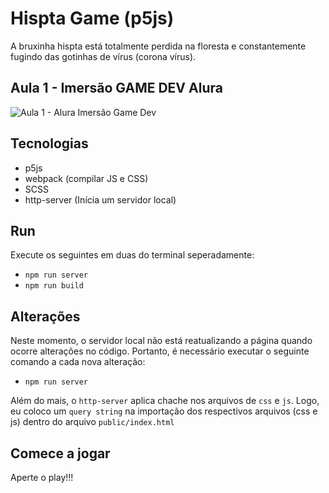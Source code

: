# Hispta Game (p5js)

A bruxinha hispta está totalmente perdida na floresta e constantemente fugindo das gotinhas de vírus (corona vírus).

## Aula 1 - Imersão GAME DEV Alura

![Aula 1 - Alura Imersão Game Dev](https://raw.githubusercontent.com/laisfrigerio/js-hipsta-game/master/screenshots/first-class.gif)

## Tecnologias

- p5js
- webpack (compilar JS e CSS)
- SCSS
- http-server (Inícia um servidor local)

## Run

Execute os seguintes em duas do terminal seperadamente:

- `npm run server`
- `npm run build`

## Alterações

Neste momento, o servidor local não está reatualizando a página quando ocorre alterações no código. Portanto, é necessário executar o seguinte comando a cada nova alteração:

- `npm run server`

Além do mais, o `http-server` aplica chache nos arquivos de `css` e `js`. Logo, eu coloco um `query string` na importação dos respectivos arquivos (css e js) dentro do arquivo `public/index.html`

## Comece a jogar

Aperte o play!!!